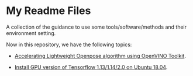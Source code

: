 # My Readme Files
A collection of the guidance to use some tools/software/methods and their environment setting.

Now in this repository, we have the following topics:

- [Accelerating Lightweight Openpose algorithm using OpenVINO Toolkit](https://github.com/VXallset/my_readme/blob/master/Accelerating%20Lightweight%20Openpose%20using%20OpenVINO.md).

- [Install GPU version of Tensorflow 1.13/1.14/2.0 on Ubuntu 18.04](https://github.com/VXallset/my_readme/blob/master/install_tensorflow-gpu.md).
